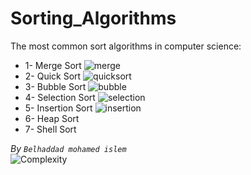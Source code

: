 # Sorting_Algorithms
The most common sort algorithms in computer science:
* 1- Merge Sort
  ![merge](https://upload.wikimedia.org/wikipedia/commons/c/cc/Merge-sort-example-300px.gif?20151222172210)
* 2- Quick Sort
  ![quicksort](https://camo.githubusercontent.com/b5204601fba09ebd19c0db81579be91c8edf72b30837c60bbce39fc675e92dcb/68747470733a2f2f637572726963756c756d2d636f6e74656e742e73332e616d617a6f6e6177732e636f6d2f646174612d737472756374757265732d616e642d616c676f726974686d732f717569636b736f72742f717569636b5f736f72745f706172746974696f6e5f616e696d6174696f6e2e676966)
* 3- Bubble Sort
  ![bubble](https://miro.medium.com/v2/resize:fit:640/1*OJuKXwBjg2JtgDDP9SI0qA.gif)
* 4- Selection Sort
  ![selection](https://miro.medium.com/v2/resize:fit:720/1*5WXRN62ddiM_Gcf4GDdCZg.gif)
* 5- Insertion Sort
  ![insertion](https://upload.wikimedia.org/wikipedia/commons/9/9c/Insertion-sort-example.gif)
* 6- Heap Sort
* 7- Shell Sort

*By `Belhaddad mohamed islem`*  
![Complexity](https://github.com/belhaddadmohamed/Sorting_Algorithms/assets/115036033/8a307f56-453f-42ab-b649-97a6c34445af)


